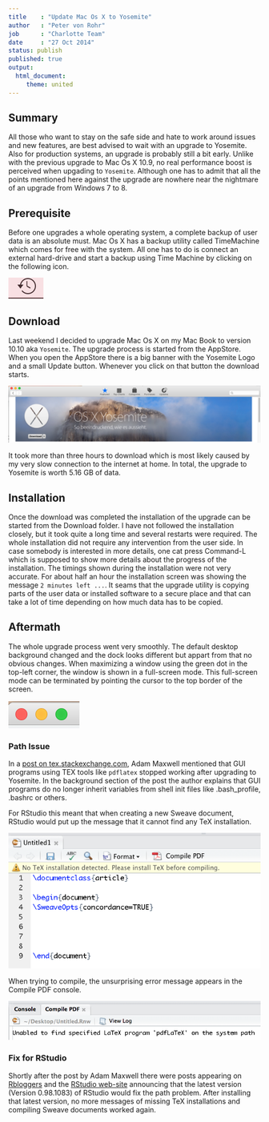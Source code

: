 ```yaml
---
title    : "Update Mac Os X to Yosemite"
author   : "Peter von Rohr"
job      : "Charlotte Team"
date     : "27 Oct 2014"
status: publish
published: true
output: 
  html_document:
     theme: united
---
```

 
## Summary
All those who want to stay on the safe side and hate to work around issues and new features, are best advised to wait with an upgrade to Yosemite. Also for production systems, an upgrade is probably still a bit early. Unlike with the previous upgrade to Mac Os X 10.9, no real performance boost is perceived when upgading to `Yosemite`. Although one has to admit that all the points mentioned here against the upgrade are nowhere near the nightmare of an upgrade from Windows 7 to 8. 
 
## Prerequisite
Before one upgrades a whole operating system, a complete backup of user data is an absolute must. Mac Os X has a backup utility called TimeMachine which comes for free with the system. All one has to do is connect an external hard-drive and start a backup using Time Machine by clicking on the following icon.
 
![Time Machine](img/2014-10-27-UpdateYosemite/TimeMachine.png)
 
## Download
Last weekend I decided to upgrade Mac Os X on my Mac Book to version 10.10 aka `Yosemite`. The upgrade process is started from the AppStore. When you open the AppStore there is a big banner with the Yosemite Logo and a small Update button. Whenever you click on that button the download starts. 
 
![Yosemite Logo](img/2014-10-27-UpdateYosemite/AppStoreYosemite.png)
 
It took more than three hours to download which is most likely caused by my very slow connection to the internet at home. In total, the upgrade to Yosemite is worth 5.16 GB of data. 
 
## Installation
Once the download was completed the installation of the upgrade can be started from the Download folder. I have not followed the installation closely, but it took quite a long time and several restarts were required. The whole installation did not require any intervention from the user side. In case somebody is interested in more details, one cat press Command-L which is supposed to show more details about the progress of the installation. The timings shown during the installation were not very accurate. For about half an hour the installation screen was showing the message `2 minutes left ...`. It seams that the upgrade utility is copying parts of the user data or installed software to a secure place and that can take a lot of time depending on how much data has to be copied.
 
## Aftermath
The whole upgrade process went very smoothly. The default desktop background changed and the dock looks different but appart from that no obvious changes. When maximizing a window using the green dot in the top-left corner, the window is shown in a full-screen mode. This full-screen mode can be terminated by pointing the cursor to the top border of the screen. 
 
![RedYellowGreenDots](img/2014-10-27-UpdateYosemite/RedYellowGreenDots.png)
 
### Path Issue
In a [post on tex.stackexchange.com](http://tex.stackexchange.com/questions/208181/why-did-my-tex-related-gui-program-stop-working-in-mac-os-x-yosemite), Adam Maxwell mentioned that GUI programs using TEX tools like `pdflatex` stopped working after upgrading to Yosemite. In the background section of the post the author explains that GUI programs do no longer inherit variables from shell init files like .bash_profile, .bashrc or others.
 
For RStudio this meant that when creating a new Sweave document, RStudio would put up the message that it cannot find any TeX installation.
 
![No TeX Installation in RStudio](img/2014-10-27-UpdateYosemite/NoTeXInstallationRStudio.png)
 
When trying to compile, the unsurprising error message appears in the Compile PDF console.
 
![Pdflatex Error Message](img/2014-10-27-UpdateYosemite/PdflatexErrorMessage.png)
 
### Fix for RStudio
Shortly after the post by Adam Maxwell there were posts appearing on [Rbloggers](http://www.r-bloggers.com/r-and-rstudio-incompatibility-with-yosemite-mac-os-x-10-10/?utm_source=feedburner&utm_medium=email&utm_campaign=Feed%3A+RBloggers+%28R+bloggers%29) and the [RStudio web-site](https://support.rstudio.com/hc/en-us/articles/203815576-RStudio-PATH-problems-with-OS-X-Yosemite) announcing that the latest version (Version 0.98.1083) of RStudio would fix the path problem. After installing that latest version, no more messages of missing TeX installations and compiling Sweave documents worked again. 
 
 
 
 
 
 
 
 
 
 
 
 
